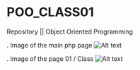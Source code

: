 # POO_CLASS01
Repository || Object Oriented Programming

. Image of the main php page
![Alt text](https://i.imgur.com/Yfb9ELm.png)

. Image of the page 01 / Class
![Alt text](https://imgur.com/i11k4LS.png)